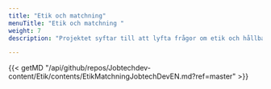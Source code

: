```yaml
---
title: "Etik och matchning"
menuTitle: "Etik och matchning "
weight: 7
description: "Projektet syftar till att lyfta frågor om etik och hållbarhet kopplat till digital matchning."

---
```


{{< getMD "/api/github/repos/Jobtechdev-content/Etik/contents/EtikMatchningJobtechDevEN.md?ref=master" >}}